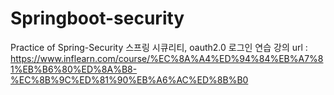 # Springboot-security
Practice of Spring-Security
스프링 시큐리티, oauth2.0 로그인 연습
강의 url : https://www.inflearn.com/course/%EC%8A%A4%ED%94%84%EB%A7%81%EB%B6%80%ED%8A%B8-%EC%8B%9C%ED%81%90%EB%A6%AC%ED%8B%B0
